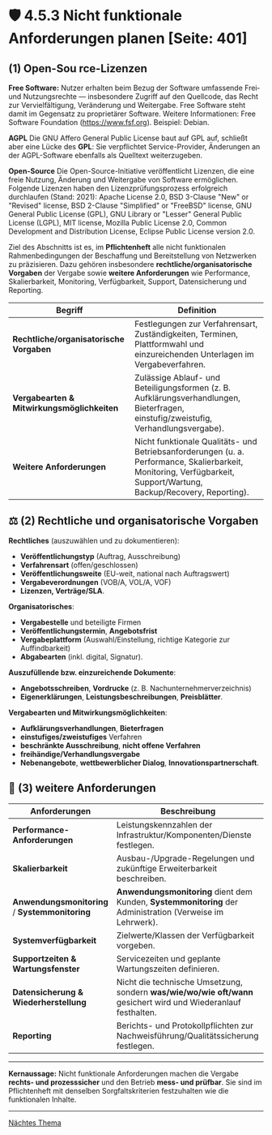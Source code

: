 # 🛡️ 4.5.3 Nicht funktionale Anforderungen planen [Seite: 401]

## (1) Open-Sou rce-Lizenzen

**Free Software:** Nutzer erhalten beim Bezug der Software umfassende Frei‑ und Nutzungsrechte — insbesondere Zugriff auf den Quellcode, das Recht zur Vervielfältigung, Veränderung und Weitergabe. Free Software steht damit im Gegensatz zu proprietärer Software. Weitere Informationen: Free Software Foundation (https://www.fsf.org). Beispiel: Debian.

 **AGPL** Die GNU Affero General Public License baut auf GPL auf, schließt aber eine Lücke des **GPL**: Sie verpflichtet Service-Provider, Änderungen an der AGPL-Software ebenfalls als
Quelltext weiterzugeben.


**Open-Source** Die Open-Source-lnitiative veröffentlicht Lizenzen, die eine freie Nutzung, Änderung
und Weitergabe von Software ermöglichen. Folgende Lizenzen haben den Lizenzprüfungsprozess
erfolgreich durchlaufen (Stand: 2021): Apache License 2.0, BSD 3-Clause  "New" or "Revised" license, BSD 2-Clause "Simplified" or "FreeBSD" license, GNU General Public License (GPL), GNU Library or "Lesser" General Public License (LGPL), MIT license, Mozilla Public License 2.0, Common Development and Distribution License, Eclipse Public License version 2.0.

Ziel des Abschnitts ist es, im **Pflichtenheft** alle nicht funktionalen Rahmenbedingungen der Beschaffung und Bereitstellung von Netzwerken zu präzisieren. Dazu gehören insbesondere **rechtliche/organisatorische Vorgaben** der Vergabe sowie **weitere Anforderungen** wie Performance, Skalierbarkeit, Monitoring, Verfügbarkeit, Support, Datensicherung und Reporting.

| Begriff                                     | Definition                                                                                                                                                           |
| ------------------------------------------- | -------------------------------------------------------------------------------------------------------------------------------------------------------------------- |
| **Rechtliche/organisatorische Vorgaben**    | Festlegungen zur Verfahrensart, Zuständigkeiten, Terminen, Plattformwahl und einzureichenden Unterlagen im Vergabeverfahren.                                         |
| **Vergabearten & Mitwirkungsmöglichkeiten** | Zulässige Ablauf- und Beteiligungsformen (z. B. Aufklärungsverhandlungen, Bieterfragen, einstufig/zweistufig, Verhandlungsvergabe).                                  |
| **Weitere Anforderungen**                   | Nicht funktionale Qualitäts- und Betriebsanforderungen (u. a. Performance, Skalierbarkeit, Monitoring, Verfügbarkeit, Support/Wartung, Backup/Recovery, Reporting).  |

## ⚖️ (2) Rechtliche und organisatorische Vorgaben

**Rechtliches** (auszuwählen und zu dokumentieren):

* **Veröffentlichungstyp** (Auftrag, Ausschreibung)
* **Verfahrensart** (offen/geschlossen)
* **Veröffentlichungsweite** (EU-weit, national nach Auftragswert)
* **Vergabeverordnungen** (VOB/A, VOL/A, VOF)
* **Lizenzen, Verträge/SLA**. 

**Organisatorisches**:

* **Vergabestelle** und beteiligte Firmen
* **Veröffentlichungstermin**, **Angebotsfrist**
* **Vergabeplattform** (Auswahl/Einstellung, richtige Kategorie zur Auffindbarkeit)
* **Abgabearten** (inkl. digital, Signatur). 

**Auszufüllende bzw. einzureichende Dokumente**:

* **Angebotsschreiben**, **Vordrucke** (z. B. Nachunternehmerverzeichnis)
* **Eigenerklärungen**, **Leistungsbeschreibungen**, **Preisblätter**. 

**Vergabearten und Mitwirkungsmöglichkeiten**:

* **Aufklärungsverhandlungen**, **Bieterfragen**
* **einstufiges/zweistufiges** Verfahren
* **beschränkte Ausschreibung**, **nicht offene Verfahren**
* **freihändige/Verhandlungsvergabe**
* **Nebenangebote**, **wettbewerblicher Dialog**, **Innovationspartnerschaft**. 

## 🧱 (3) weitere Anforderungen

| Anforderungen                                   | Beschreibung                                                                                                     |
| ----------------------------------------------- | ---------------------------------------------------------------------------------------------------------------- |
| **Performance-Anforderungen**                   | Leistungskennzahlen der Infrastruktur/Komponenten/Dienste festlegen.                                             |
| **Skalierbarkeit**                              | Ausbau-/Upgrade-Regelungen und zukünftige Erweiterbarkeit beschreiben.                                           |
| **Anwendungsmonitoring** / **Systemmonitoring** | **Anwendungsmonitoring** dient dem Kunden, **Systemmonitoring** der Administration (Verweise im Lehrwerk).       |
| **Systemverfügbarkeit**                         | Zielwerte/Klassen der Verfügbarkeit vorgeben.                                                                    |
| **Supportzeiten & Wartungsfenster**             | Servicezeiten und geplante Wartungszeiten definieren.                                                            |
| **Datensicherung & Wiederherstellung**          | Nicht die technische Umsetzung, sondern **was/wie/wo/wie oft/wann** gesichert wird und Wiederanlauf festhalten.  |
| **Reporting**                                   | Berichts- und Protokollpflichten zur Nachweisführung/Qualitätssicherung festlegen.                               |

---

**Kernaussage:** Nicht funktionale Anforderungen machen die Vergabe **rechts- und prozesssicher** und den Betrieb **mess- und prüfbar**. Sie sind im Pflichtenheft mit denselben Sorgfaltskriterien festzuhalten wie die funktionalen Inhalte.

---

[Nächtes Thema](../4.6_Netzwerke_installieren_konfigurieren_und_bereitstellen/)